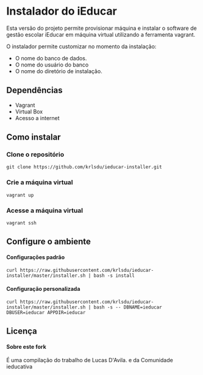 # Instalador do iEducar
Esta versão do projeto permite provisionar máquina e instalar o software de gestão escolar iEducar em máquina virtual utilizando a ferramenta vagrant.

O instalador permite customizar no momento da instalação:  

* O nome do banco de dados.
* O nome do usuário do banco
* O nome do diretório de instalação.

## Dependências

* Vagrant
* Virtual Box
* Acesso a internet

## Como instalar

### Clone o repositório
 
 ```
 git clone https://github.com/krlsdu/ieducar-installer.git
 ```
 
### Crie a máquina virtual
 
 ```
 vagrant up
 ```
 
### Acesse a máquina virtual
 
 ```
 vagrant ssh
 ```
 
## Configure o ambiente
 
#### Configurações padrão
  
  ```
 curl https://raw.githubusercontent.com/krlsdu/ieducar-installer/master/installer.sh | bash -s install
 ```
 
#### Configuração personalizada
 
 ```
 curl https://raw.githubusercontent.com/krlsdu/ieducar-installer/master/installer.sh | bash -s -- DBNAME=ieducar DBUSER=ieducar APPDIR=ieducar
 ```

## Licença

#### Sobre este fork

É uma compilação do trabalho de Lucas D'Avila. e da Comunidade ieducativa
